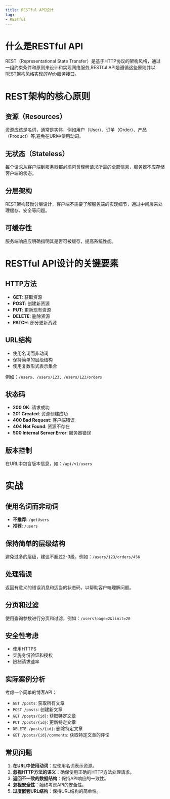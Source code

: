 ```yaml
---
title: RESTful API设计
tag:
- RESTful
---
```


# 什么是RESTful API

REST（Representational State Transfer）是基于HTTP协议的架构风格，通过一组约束条件和原则来设计和实现网络服务,RESTful API是遵循这些原则并以REST架构风格实现的Web服务接口。

# REST架构的核心原则

## 资源（Resources）

资源应该是名词，通常是实体，例如用户（User）、订单（Order）、产品（Product）等,避免在URI中使用动词。

## 无状态（Stateless）

每个请求从客户端到服务器都必须包含理解请求所需的全部信息，服务器不应存储客户端的状态。

## 分层架构

REST架构鼓励分层设计，客户端不需要了解服务端的实现细节，通过中间层来处理缓存、安全等问题。

## 可缓存性

服务端响应应明确指明其是否可被缓存，提高系统性能。

# RESTful API设计的关键要素

## HTTP方法

- **GET**: 获取资源
- **POST**: 创建新资源
- **PUT**: 更新现有资源
- **DELETE**: 删除资源
- **PATCH**: 部分更新资源

## URL结构

- 使用名词而非动词
- 保持简单的层级结构
- 使用复数形式表示集合

例如：`/users`、`/users/123`、`/users/123/orders`

## 状态码

- **200 OK**: 请求成功
- **201 Created**: 资源创建成功
- **400 Bad Request**: 客户端错误
- **404 Not Found**: 资源不存在
- **500 Internal Server Error**: 服务器错误

## 版本控制

在URL中包含版本信息，如：`/api/v1/users`

# 实战

## 使用名词而非动词

- **不推荐**: `/getUsers`
- **推荐**: `/users`

## 保持简单的层级结构

避免过多的层级，建议不超过2-3级，例如：`/users/123/orders/456`

## 处理错误

返回有意义的错误消息和适当的状态码，以帮助客户端理解问题。

## 分页和过滤

使用查询参数进行分页和过滤，例如：`/users?page=2&limit=20`

## 安全性考虑

- 使用HTTPS
- 实施身份验证和授权
- 限制请求速率

## 实际案例分析

考虑一个简单的博客API：

- `GET /posts`: 获取所有文章
- `POST /posts`: 创建新文章
- `GET /posts/{id}`: 获取特定文章
- `PUT /posts/{id}`: 更新特定文章
- `DELETE /posts/{id}`: 删除特定文章
- `GET /posts/{id}/comments`: 获取特定文章的评论

## 常见问题

1. **在URL中使用动词**：应使用名词表示资源。
2. **忽视HTTP方法的语义**：确保使用正确的HTTP方法处理请求。
3. **返回不一致的数据结构**：保持API响应的一致性。
4. **忽视安全性**：始终考虑API的安全性。
5. **过度嵌套URL结构**：保持URL结构的简单性。

